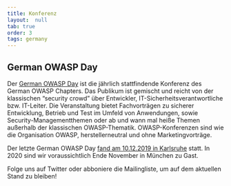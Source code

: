 ```yaml
---
title: Konferenz
layout:  null
tab: true
order: 3
tags: germany
---
```


## German OWASP Day

Der
[German OWASP Day](https://god.owasp.de) ist die jährlich stattfindende
Konferenz des German OWASP Chapters. Das Publikum ist gemischt und
reicht von der klassischen “security crowd” über Entwickler,
IT-Sicherheitsverantwortliche bzw. IT-Leiter. Die Veranstaltung bietet
Fachvorträgen zu sicherer Entwicklung, Betrieb und Test im Umfeld von
Anwendungen, sowie Security-Managementthemen oder ab und wann mal heiße
Themen außerhalb der klassischen OWASP-Thematik. OWASP-Konferenzen sind
wie die Organisation OWASP, herstellerneutral und ohne
Marketingvorträge.

Der letzte German OWASP Day
[fand am 10.12.2019 in Karlsruhe](https://god.owasp.de) statt. In 2020
sind wir voraussichtlich Ende November in München zu Gast.

Folge uns auf Twitter oder abboniere die Mailingliste, um auf dem
aktuellen Stand zu bleiben!

